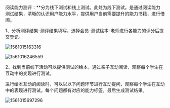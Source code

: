 

阅读能力测评：**分为线下测试和线上测试。此处为线下测试。是通过阅读能力测试结果，清晰的认识用户能力水平，提供用户当前需要提升的能力书籍，进行借阅。

1、分析测评结果-测评结果填写，选择会员-测试绘本-老师进行各能力的评分后提交登记。

![1561015163316](C:\Users\Administrator\AppData\Roaming\Typora\typora-user-images\1561015163316.png)

![1561016246559](C:\Users\Administrator\AppData\Roaming\Typora\typora-user-images\1561016246559.png)



2、找到当前线下活动可以提供测试的绘本，通过亲子互动阅读，观察每个学生在互动中的变现进行测试。

进行绘本互动的阅读时，可以以以下问题环节进行互动提问，观察每个学生在互动中的表现进行测试。每个问题都有对应的能力标签，最后生成测试结果。

![1561015697296](C:\Users\Administrator\AppData\Roaming\Typora\typora-user-images\1561015697296.png)